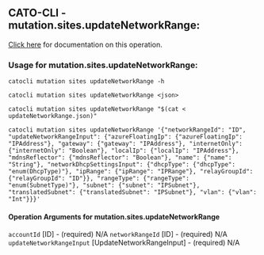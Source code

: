 
## CATO-CLI - mutation.sites.updateNetworkRange:
[Click here](https://api.catonetworks.com/documentation/#mutation-updateNetworkRange) for documentation on this operation.

### Usage for mutation.sites.updateNetworkRange:

`catocli mutation sites updateNetworkRange -h`

`catocli mutation sites updateNetworkRange <json>`

`catocli mutation sites updateNetworkRange "$(cat < updateNetworkRange.json)"`

`catocli mutation sites updateNetworkRange '{"networkRangeId": "ID", "updateNetworkRangeInput": {"azureFloatingIp": {"azureFloatingIp": "IPAddress"}, "gateway": {"gateway": "IPAddress"}, "internetOnly": {"internetOnly": "Boolean"}, "localIp": {"localIp": "IPAddress"}, "mdnsReflector": {"mdnsReflector": "Boolean"}, "name": {"name": "String"}, "networkDhcpSettingsInput": {"dhcpType": {"dhcpType": "enum(DhcpType)"}, "ipRange": {"ipRange": "IPRange"}, "relayGroupId": {"relayGroupId": "ID"}}, "rangeType": {"rangeType": "enum(SubnetType)"}, "subnet": {"subnet": "IPSubnet"}, "translatedSubnet": {"translatedSubnet": "IPSubnet"}, "vlan": {"vlan": "Int"}}}'`

#### Operation Arguments for mutation.sites.updateNetworkRange ####
`accountId` [ID] - (required) N/A 
`networkRangeId` [ID] - (required) N/A 
`updateNetworkRangeInput` [UpdateNetworkRangeInput] - (required) N/A 
